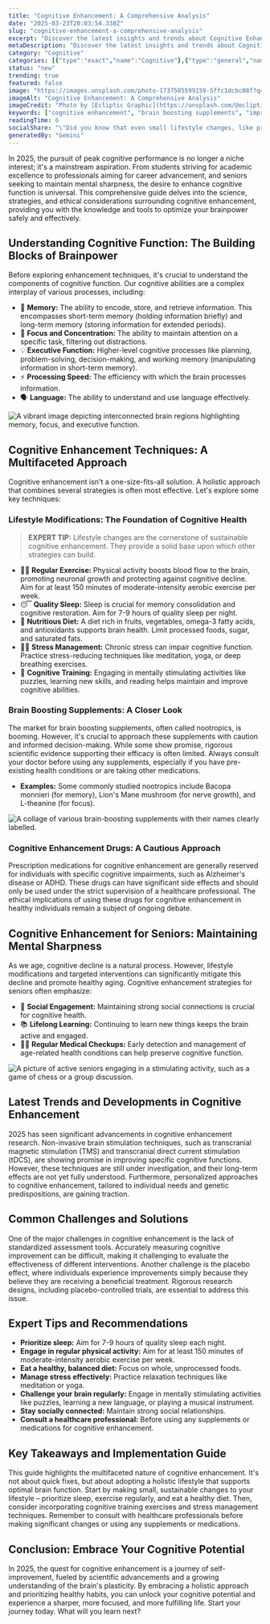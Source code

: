```yaml
---
title: "Cognitive Enhancement: A Comprehensive Analysis"
date: "2025-03-23T20:03:54.338Z"
slug: "cognitive-enhancement-a-comprehensive-analysis"
excerpt: "Discover the latest insights and trends about Cognitive Enhancement. This comprehensive guide covers everything you need to know about Cognitive Enhancement in 2025."
metaDescription: "Discover the latest insights and trends about Cognitive Enhancement. This comprehensive guide covers everything you need to know about Cognitive Enhancemen..."
category: "Cognitive"
categories: [{"type":"exact","name":"Cognitive"},{"type":"general","name":"Neuroscience"},{"type":"medium","name":"Neurotechnology"},{"type":"specific","name":"Brain Stimulation"},{"type":"niche","name":"tDCS"}]
status: "new"
trending: true
featured: false
image: "https://images.unsplash.com/photo-1737505599159-5ffc1dcbc08f?q=85&w=1200&fit=max&fm=webp&auto=compress"
imageAlt: "Cognitive Enhancement: A Comprehensive Analysis"
imageCredit: "Photo by [Ecliptic Graphic](https://unsplash.com/@eclipticgraphic) on Unsplash"
keywords: ["cognitive enhancement", "brain boosting supplements", "improve cognitive function", "cognitive enhancement techniques", "best nootropics for memory", "how to improve focus and concentration", "cognitive enhancement drugs", "natural cognitive enhancement", "cognitive enhancement for seniors", "boost brainpower naturally"]
readingTime: 6
socialShare: "\"Did you know that even small lifestyle changes, like prioritizing sleep and regular exercise, can significantly boost your cognitive abilities?  Unlock your brain's potential – it's easier than you think!\""
generatedBy: "Gemini"
---
```




In 2025, the pursuit of peak cognitive performance is no longer a niche interest; it's a mainstream aspiration.  From students striving for academic excellence to professionals aiming for career advancement, and seniors seeking to maintain mental sharpness, the desire to enhance cognitive function is universal. This comprehensive guide delves into the science, strategies, and ethical considerations surrounding cognitive enhancement, providing you with the knowledge and tools to optimize your brainpower safely and effectively.

## Understanding Cognitive Function: The Building Blocks of Brainpower

Before exploring enhancement techniques, it's crucial to understand the components of cognitive function.  Our cognitive abilities are a complex interplay of various processes, including:

* 🧠 **Memory:**  The ability to encode, store, and retrieve information.  This encompasses short-term memory (holding information briefly) and long-term memory (storing information for extended periods).
* 🎯 **Focus and Concentration:** The ability to maintain attention on a specific task, filtering out distractions.
* 💡 **Executive Function:** Higher-level cognitive processes like planning, problem-solving, decision-making, and working memory (manipulating information in short-term memory).
* ⚡️ **Processing Speed:** The efficiency with which the brain processes information.
* 🗣️ **Language:**  The ability to understand and use language effectively.

![A vibrant image depicting interconnected brain regions highlighting memory, focus, and executive function.](https://images.unsplash.com/photo-1549504537-57b91460ba7c?q=85&w=1200&fit=max&fm=webp&auto=compress)

## Cognitive Enhancement Techniques: A Multifaceted Approach

Cognitive enhancement isn't a one-size-fits-all solution.  A holistic approach that combines several strategies is often most effective.  Let's explore some key techniques:

### Lifestyle Modifications: The Foundation of Cognitive Health

> **EXPERT TIP:**  Lifestyle changes are the cornerstone of sustainable cognitive enhancement.  They provide a solid base upon which other strategies can build.

* 🏋️‍♀️ **Regular Exercise:** Physical activity boosts blood flow to the brain, promoting neuronal growth and protecting against cognitive decline. Aim for at least 150 minutes of moderate-intensity aerobic exercise per week.
* 😴 **Quality Sleep:**  Sleep is crucial for memory consolidation and cognitive restoration.  Aim for 7-9 hours of quality sleep per night.
* 🥗 **Nutritious Diet:** A diet rich in fruits, vegetables, omega-3 fatty acids, and antioxidants supports brain health.  Limit processed foods, sugar, and saturated fats.
* 🧘‍♀️ **Stress Management:** Chronic stress can impair cognitive function.  Practice stress-reducing techniques like meditation, yoga, or deep breathing exercises.
* 🧠 **Cognitive Training:** Engaging in mentally stimulating activities like puzzles, learning new skills, and reading helps maintain and improve cognitive abilities.

### Brain Boosting Supplements: A Closer Look

The market for brain boosting supplements, often called nootropics, is booming.  However, it's crucial to approach these supplements with caution and informed decision-making.  While some show promise, rigorous scientific evidence supporting their efficacy is often limited.  Always consult your doctor before using any supplements, especially if you have pre-existing health conditions or are taking other medications.

* **Examples:**  Some commonly studied nootropics include Bacopa monnieri (for memory), Lion's Mane mushroom (for nerve growth), and L-theanine (for focus).

![A collage of various brain-boosting supplements with their names clearly labelled.](https://images.unsplash.com/photo-1531243625752-c0eb5e6fbaf0?q=85&w=1200&fit=max&fm=webp&auto=compress)

### Cognitive Enhancement Drugs: A Cautious Approach

Prescription medications for cognitive enhancement are generally reserved for individuals with specific cognitive impairments, such as Alzheimer's disease or ADHD.  These drugs can have significant side effects and should only be used under the strict supervision of a healthcare professional.  The ethical implications of using these drugs for cognitive enhancement in healthy individuals remain a subject of ongoing debate.

## Cognitive Enhancement for Seniors: Maintaining Mental Sharpness

As we age, cognitive decline is a natural process.  However, lifestyle modifications and targeted interventions can significantly mitigate this decline and promote healthy aging.  Cognitive enhancement strategies for seniors often emphasize:

* 🤝 **Social Engagement:** Maintaining strong social connections is crucial for cognitive health.
* 📚 **Lifelong Learning:**  Continuing to learn new things keeps the brain active and engaged.
* 👨‍⚕️ **Regular Medical Checkups:** Early detection and management of age-related health conditions can help preserve cognitive function.

![A picture of active seniors engaging in a stimulating activity, such as a game of chess or a group discussion.](https://images.unsplash.com/photo-1629709305580-5a833dc72d4a?q=85&w=1200&fit=max&fm=webp&auto=compress)

## Latest Trends and Developments in Cognitive Enhancement

2025 has seen significant advancements in cognitive enhancement research.  Non-invasive brain stimulation techniques, such as transcranial magnetic stimulation (TMS) and transcranial direct current stimulation (tDCS), are showing promise in improving specific cognitive functions.  However, these techniques are still under investigation, and their long-term effects are not yet fully understood.  Furthermore, personalized approaches to cognitive enhancement, tailored to individual needs and genetic predispositions, are gaining traction.

## Common Challenges and Solutions

One of the major challenges in cognitive enhancement is the lack of standardized assessment tools.  Accurately measuring cognitive improvement can be difficult, making it challenging to evaluate the effectiveness of different interventions.  Another challenge is the placebo effect, where individuals experience improvements simply because they believe they are receiving a beneficial treatment.  Rigorous research designs, including placebo-controlled trials, are essential to address this issue.

## Expert Tips and Recommendations

* **Prioritize sleep:** Aim for 7-9 hours of quality sleep each night.
* **Engage in regular physical activity:** Aim for at least 150 minutes of moderate-intensity aerobic exercise per week.
* **Eat a healthy, balanced diet:** Focus on whole, unprocessed foods.
* **Manage stress effectively:** Practice relaxation techniques like meditation or yoga.
* **Challenge your brain regularly:** Engage in mentally stimulating activities like puzzles, learning a new language, or playing a musical instrument.
* **Stay socially connected:** Maintain strong social relationships.
* **Consult a healthcare professional:** Before using any supplements or medications for cognitive enhancement.

## Key Takeaways and Implementation Guide

This guide highlights the multifaceted nature of cognitive enhancement. It's not about quick fixes, but about adopting a holistic lifestyle that supports optimal brain function.  Start by making small, sustainable changes to your lifestyle – prioritize sleep, exercise regularly, and eat a healthy diet.  Then, consider incorporating cognitive training exercises and stress management techniques.  Remember to consult with healthcare professionals before making significant changes or using any supplements or medications.

## Conclusion: Embrace Your Cognitive Potential

In 2025, the quest for cognitive enhancement is a journey of self-improvement, fueled by scientific advancements and a growing understanding of the brain's plasticity. By embracing a holistic approach and prioritizing healthy habits, you can unlock your cognitive potential and experience a sharper, more focused, and more fulfilling life.  Start your journey today.  What will you learn next?

